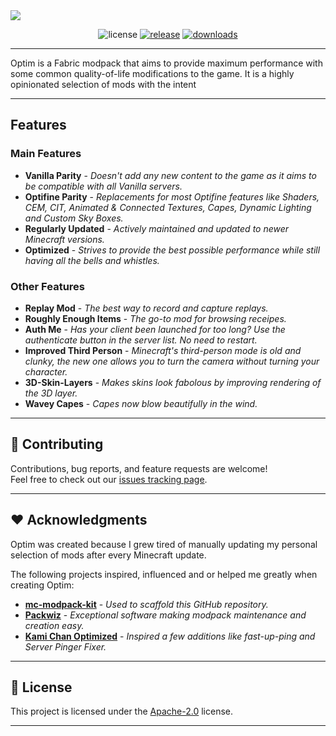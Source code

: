  
<img src="https://cdn.discordapp.com/attachments/1010935051384529016/1192457867706515467/optim_title.jpg">
<p align="center">
    <img src="https://img.shields.io/github/license/darksaid98/optim?color=blue&style=flat-square"  alt="license"/>
    <a href="https://modrinth.com/modpack/optim"><img src="https://img.shields.io/modrinth/v/95XSc2hr?color=green&style=flat-square" alt="release"></a>
    <a href="https://modrinth.com/modpack/optim/versions"><img src="https://img.shields.io/modrinth/dt/95XSc2hr?style=flat-square" alt="downloads"/></a>
</p>

---

Optim is a Fabric modpack that aims to provide maximum performance with some common quality-of-life modifications to the game. It is a highly opinionated selection of mods with the intent

---

## Features

### Main Features

* **Vanilla Parity** - *Doesn't add any new content to the game as it aims to be compatible with all Vanilla servers.*
* **Optifine Parity** - *Replacements for most Optifine features like Shaders, CEM, CIT, Animated & Connected Textures, Capes, Dynamic Lighting and Custom Sky Boxes.*
* **Regularly Updated** - *Actively maintained and updated to newer Minecraft versions.*
* **Optimized** - *Strives to provide the best possible performance while still having all the bells and whistles.*

### Other Features

* **Replay Mod** - *The best way to record and capture replays.*
* **Roughly Enough Items** - *The go-to mod for browsing receipes.*
* **Auth Me** - *Has your client been launched for too long? Use the authenticate button in the server list. No need to restart.*
* **Improved Third Person** - *Minecraft's third-person mode is old and clunky, the new one allows you to turn the camera without turning your character.*
* **3D-Skin-Layers** - *Makes skins look fabolous by improving rendering of the 3D layer.*
* **Wavey Capes** - *Capes now blow beautifully in the wind.* 

---

## 🤝 Contributing

Contributions, bug reports, and feature requests are welcome!<br />Feel free to check out our  [issues tracking page](https://github.com/darksaid98/optim/issues).

---

## ❤️ Acknowledgments

Optim was created because I grew tired of manually updating my personal selection of mods after every Minecraft update.

The following projects inspired, influenced and or helped me greatly when creating Optim:
- [**mc-modpack-kit**](https://github.com/jh-devv/mc-modpack-kit) - *Used to scaffold this GitHub repository.*
- [**Packwiz**](https://packwiz.infra.link/) - *Exceptional software making modpack maintenance and creation easy.*
- [**Kami Chan Optimized**](https://modrinth.com/modpack/kami-chan-optimized) - *Inspired a few additions like fast-up-ping and Server Pinger Fixer.*

---

## 📝 License

This project is licensed under the [Apache-2.0](https://github.com/darksaid98/optim/blob/main/LICENSE) license.

--- 